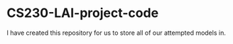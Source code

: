 # CS230-LAI-project-code

I have created this repository for us to store all of our attempted models in. 
